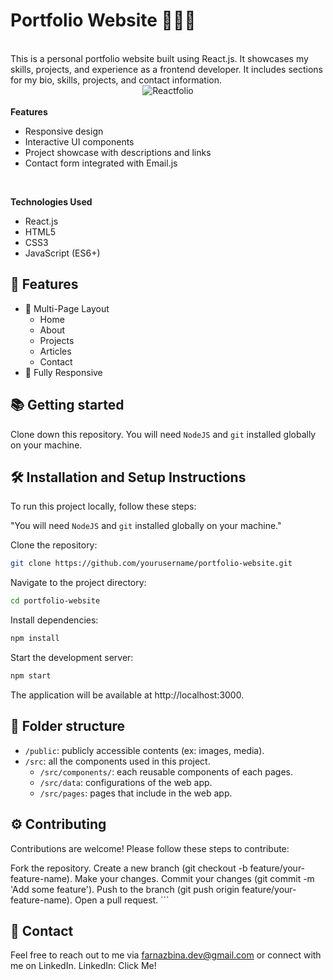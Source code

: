 # Portfolio Website 👩🏽‍🚀

<br />
This is a personal portfolio website built using React.js. It showcases my skills, projects, and experience as a frontend developer. It includes sections for my bio, skills, projects, and contact information.

<center>
<img src="https://imgur.com/a/ij7pSfG" alt="Reactfolio" />
</center>

<br />
<b>Features</b>

- Responsive design
- Interactive UI components
- Project showcase with descriptions and links
- Contact form integrated with Email.js

<br/>

<b>Technologies Used</b>
- React.js
- HTML5
- CSS3
- JavaScript (ES6+)

## 📙 Features

-   📖 Multi-Page Layout
    -   Home
    -   About
    -   Projects
    -   Articles
    -   Contact
-   📱 Fully Responsive

## 📚 Getting started

Clone down this repository. You will need `NodeJS` and `git` installed globally on your machine.

## 🛠 Installation and Setup Instructions

To run this project locally,  follow these steps:

"You will need `NodeJS` and `git` installed globally on your machine."

Clone the repository:

```bash
git clone https://github.com/yourusername/portfolio-website.git
```

Navigate to the project directory:

```bash
cd portfolio-website
```

Install dependencies:

```bash
npm install
```

Start the development server:

```bash
npm start
```

The application will be available at http://localhost:3000.

## 📁 Folder structure

-   `/public`: publicly accessible contents (ex: images, media).
-   `/src`: all the components used in this project.
    -   `/src/components/`: each reusable components of each pages.
    -   `/src/data`: configurations of the web app.
    -   `/src/pages`: pages that include in the web app.

## ⚙️ Contributing
Contributions are welcome! Please follow these steps to contribute:

Fork the repository.
Create a new branch (git checkout -b feature/your-feature-name).
Make your changes.
Commit your changes (git commit -m 'Add some feature').
Push to the branch (git push origin feature/your-feature-name).
Open a pull request.
    ```


## 🌱 Contact

Feel free to reach out to me via farnazbina.dev@gmail.com or connect with me on LinkedIn.
LinkedIn: <Link href="https://www.linkedin.com/in/farnaz-bina/" target="_blank">Click Me!</Link>



